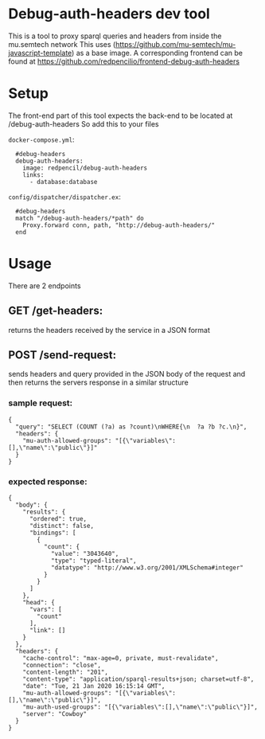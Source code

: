 # Debug-auth-headers dev tool
This is a tool to proxy sparql queries and headers from inside the mu.semtech network
This uses (https://github.com/mu-semtech/mu-javascript-template) as a base image.  A corresponding frontend can be found at https://github.com/redpencilio/frontend-debug-auth-headers

# Setup
The front-end part of this tool expects the back-end to be located at /debug-auth-headers
So add this to your files 

`docker-compose.yml`:
```
  #debug-headers
  debug-auth-headers:
    image: redpencil/debug-auth-headers
    links:
      - database:database
```
`config/dispatcher/dispatcher.ex`:
```
  #debug-headers
  match "/debug-auth-headers/*path" do
    Proxy.forward conn, path, "http://debug-auth-headers/"
  end
```
# Usage
There are 2 endpoints

## GET /get-headers:

returns the headers received by the service in a JSON format

## POST /send-request:

sends headers and query provided in the JSON body of the request and then returns the servers response in a similar structure

### sample request:
```
{
  "query": "SELECT (COUNT (?a) as ?count)\nWHERE{\n  ?a ?b ?c.\n}",
  "headers": {
    "mu-auth-allowed-groups": "[{\"variables\":[],\"name\":\"public\"}]"
  }
}
```
### expected response:
```
{
  "body": {
    "results": {
      "ordered": true,
      "distinct": false,
      "bindings": [
        {
          "count": {
            "value": "3043640",
            "type": "typed-literal",
            "datatype": "http://www.w3.org/2001/XMLSchema#integer"
          }
        }
      ]
    },
    "head": {
      "vars": [
        "count"
      ],
      "link": []
    }
  },
  "headers": {
    "cache-control": "max-age=0, private, must-revalidate",
    "connection": "close",
    "content-length": "201",
    "content-type": "application/sparql-results+json; charset=utf-8",
    "date": "Tue, 21 Jan 2020 16:15:14 GMT",
    "mu-auth-allowed-groups": "[{\"variables\":[],\"name\":\"public\"}]",
    "mu-auth-used-groups": "[{\"variables\":[],\"name\":\"public\"}]",
    "server": "Cowboy"
  }
}
```

